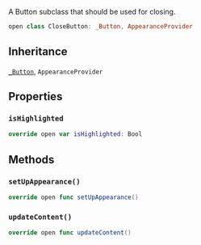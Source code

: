 
A Button subclass that should be used for closing.

``` swift
open class CloseButton: _Button, AppearanceProvider 
```

## Inheritance

[`_Button`](/_Button), `AppearanceProvider`

## Properties

### `isHighlighted`

``` swift
override open var isHighlighted: Bool 
```

## Methods

### `setUpAppearance()`

``` swift
override open func setUpAppearance() 
```

### `updateContent()`

``` swift
override open func updateContent() 
```
